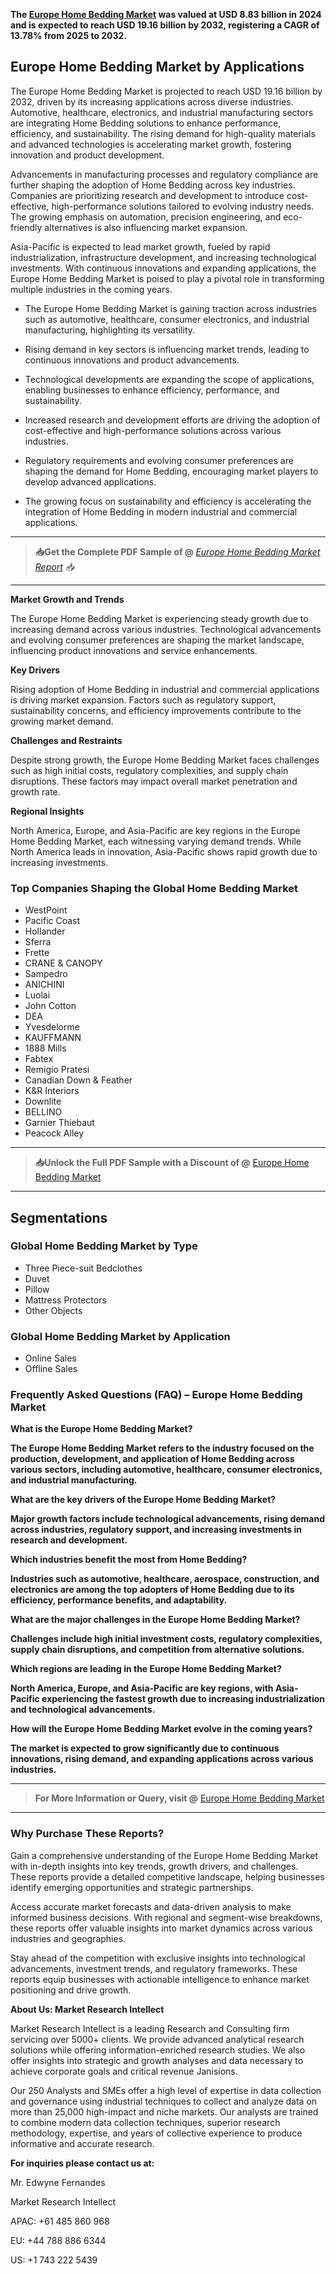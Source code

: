 <p><strong>The <a href="https://www.marketresearchintellect.com/download-sample/?rid=1054334&amp;utm_source=Pulse-April-Europe&amp;utm_medium=852">Europe Home Bedding Market</a> was valued at USD 8.83 billion in 2024 and is expected to reach USD 19.16 billion by 2032, registering a CAGR of 13.78% from 2025 to 2032.</strong></p><h2>Europe Home Bedding Market by Applications&nbsp;</h2><p><p>The Europe Home Bedding Market is projected to reach USD 19.16 billion by 2032, driven by its increasing applications across diverse industries. Automotive, healthcare, electronics, and industrial manufacturing sectors are integrating Home Bedding solutions to enhance performance, efficiency, and sustainability. The rising demand for high-quality materials and advanced technologies is accelerating market growth, fostering innovation and product development.</p><p>Advancements in manufacturing processes and regulatory compliance are further shaping the adoption of Home Bedding across key industries. Companies are prioritizing research and development to introduce cost-effective, high-performance solutions tailored to evolving industry needs. The growing emphasis on automation, precision engineering, and eco-friendly alternatives is also influencing market expansion.</p><p>Asia-Pacific is expected to lead market growth, fueled by rapid industrialization, infrastructure development, and increasing technological investments. With continuous innovations and expanding applications, the Europe Home Bedding Market is poised to play a pivotal role in transforming multiple industries in the coming years.</p></p><ul><li><p>The Europe Home Bedding Market is gaining traction across industries such as automotive, healthcare, consumer electronics, and industrial manufacturing, highlighting its versatility.</p></li><li><p>Rising demand in key sectors is influencing market trends, leading to continuous innovations and product advancements.</p></li><li><p>Technological developments are expanding the scope of applications, enabling businesses to enhance efficiency, performance, and sustainability.</p></li><li><p>Increased research and development efforts are driving the adoption of cost-effective and high-performance solutions across various industries.</p></li><li><p>Regulatory requirements and evolving consumer preferences are shaping the demand for Home Bedding, encouraging market players to develop advanced applications.</p></li><li><p>The growing focus on sustainability and efficiency is accelerating the integration of Home Bedding in modern industrial and commercial applications.</p></li></ul><hr /><blockquote><p><strong><span class="font-[700]">📥Get the Complete PDF Sample of @ </span></strong><em><span class="font-[700]"><a href="https://www.marketresearchintellect.com/download-sample/?rid=1054334&amp;utm_source=Pulse-April-Europe&amp;utm_medium=852" target="_blank" data-tracking-control-name="article-ssr-frontend-pulse_little-text-block" data-tracking-will-navigate="" data-test-link="">Europe Home Bedding Market Report</a>&nbsp;📥</span></em></p></blockquote><hr /><p class="" data-start="77" data-end="360"><strong data-start="77" data-end="105">Market Growth and Trends</strong></p><p class="" data-start="77" data-end="360">The Europe Home Bedding Market is experiencing steady growth due to increasing demand across various industries. Technological advancements and evolving consumer preferences are shaping the market landscape, influencing product innovations and service enhancements.</p><p class="" data-start="362" data-end="606"><strong data-start="362" data-end="377">Key Drivers</strong></p><p class="" data-start="362" data-end="606">Rising adoption of Home Bedding in industrial and commercial applications is driving market expansion. Factors such as regulatory support, sustainability concerns, and efficiency improvements contribute to the growing market demand.</p><p class="" data-start="608" data-end="849"><strong data-start="608" data-end="637">Challenges and Restraints</strong></p><p class="" data-start="608" data-end="849">Despite strong growth, the Europe Home Bedding Market faces challenges such as high initial costs, regulatory complexities, and supply chain disruptions. These factors may impact overall market penetration and growth rate.</p><p class="" data-start="851" data-end="1095"><strong data-start="851" data-end="872">Regional Insights</strong></p><p class="" data-start="851" data-end="1095">North America, Europe, and Asia-Pacific are key regions in the Europe Home Bedding Market, each witnessing varying demand trends. While North America leads in innovation, Asia-Pacific shows rapid growth due to increasing investments.</p><p><h3>Top Companies Shaping the Global Home Bedding Market </h3><ul><li>WestPoint</li><li>Pacific Coast</li><li>Hollander</li><li>Sferra</li><li>Frette</li><li>CRANE & CANOPY</li><li>Sampedro</li><li>ANICHINI</li><li>Luolai</li><li>John Cotton</li><li>DEA</li><li>Yvesdelorme</li><li>KAUFFMANN</li><li>1888 Mills</li><li>Fabtex</li><li>Remigio Pratesi</li><li>Canadian Down & Feather</li><li>K&R Interiors</li><li>Downlite</li><li>BELLINO</li><li>Garnier Thiebaut</li><li>Peacock Alley</li></ul></p><hr /><blockquote><p><strong>📥Unlock the Full PDF Sample with a Discount of @</strong> <a href="https://www.marketresearchintellect.com/ask-for-discount/?rid=1054334&amp;utm_source=Pulse-April-Europe&amp;utm_medium=852">Europe Home Bedding Market</a></p></blockquote><hr /><p><h2>Segmentations</h2><h3>Global Home Bedding Market by Type</h3><ul><li>Three Piece-suit Bedclothes</li><li>Duvet</li><li>Pillow</li><li>Mattress Protectors</li><li>Other Objects</li></ul><h3>Global Home Bedding Market by Application</h3><ul><li>Online Sales</li><li>Offline Sales</li></ul></p><h3><strong>Frequently Asked Questions (FAQ) &ndash; Europe Home Bedding Market</strong></h3><p><strong>What is the Europe Home Bedding Market?</strong></p><p><strong>The Europe Home Bedding Market refers to the industry focused on the production, development, and application of Home Bedding across various sectors, including automotive, healthcare, consumer electronics, and industrial manufacturing.</strong></p><p><strong>What are the key drivers of the Europe Home Bedding Market?</strong></p><p><strong>Major growth factors include technological advancements, rising demand across industries, regulatory support, and increasing investments in research and development.</strong></p><p><strong>Which industries benefit the most from Home Bedding?</strong></p><p><strong>Industries such as automotive, healthcare, aerospace, construction, and electronics are among the top adopters of Home Bedding due to its efficiency, performance benefits, and adaptability.</strong></p><p><strong>What are the major challenges in the Europe Home Bedding Market?</strong></p><p><strong>Challenges include high initial investment costs, regulatory complexities, supply chain disruptions, and competition from alternative solutions.</strong></p><p><strong>Which regions are leading in the Europe Home Bedding Market?</strong></p><p><strong>North America, Europe, and Asia-Pacific are key regions, with Asia-Pacific experiencing the fastest growth due to increasing industrialization and technological advancements.</strong></p><p><strong>How will the Europe Home Bedding Market evolve in the coming years?</strong></p><p><strong>The market is expected to grow significantly due to continuous innovations, rising demand, and expanding applications across various industries.</strong></p><hr /><blockquote><p><span class="font-[700]"><strong>For More Information or Query, visit&nbsp;@</strong>&nbsp;</span><span class="font-[700]"><a href="https://www.marketresearchintellect.com/product/home-bedding-market/?utm_source=Linkedin&utm_medium=852" target="_blank" data-tracking-control-name="article-ssr-frontend-pulse_little-text-block" data-tracking-will-navigate="" data-test-link="">Europe Home Bedding Market</a></span></p></blockquote><hr /><h3><strong data-start="0" data-end="31">Why Purchase These Reports?</strong></h3><p class="" data-start="35" data-end="297">Gain a comprehensive understanding of the Europe Home Bedding Market with in-depth insights into key trends, growth drivers, and challenges. These reports provide a detailed competitive landscape, helping businesses identify emerging opportunities and strategic partnerships.</p><p class="" data-start="299" data-end="540">Access accurate market forecasts and data-driven analysis to make informed business decisions. With regional and segment-wise breakdowns, these reports offer valuable insights into market dynamics across various industries and geographies.</p><p class="" data-start="542" data-end="784">Stay ahead of the competition with exclusive insights into technological advancements, investment trends, and regulatory frameworks. These reports equip businesses with actionable intelligence to enhance market positioning and drive growth.</p><p><strong><span class="font-[700]">About Us: Market Research Intellect</span></strong></p><p><span class="">Market Research Intellect is a leading Research and Consulting firm servicing over 5000+ clients. We provide advanced analytical research solutions while offering information-enriched research studies.&nbsp;</span>We also offer insights into strategic and growth analyses and data necessary to achieve corporate goals and critical revenue Janisions.</p><p><span class="">Our 250 Analysts and SMEs offer a high level of expertise in data collection and governance using industrial techniques to collect and analyze data on more than 25,000 high-impact and niche markets. Our analysts are trained to combine modern data collection techniques, superior research methodology, expertise, and years of collective experience to produce informative and accurate research.</span></p><p><strong>For inquiries please contact us at:</strong></p><p>Mr. Edwyne Fernandes</p><p>Market Research Intellect</p><p>APAC: +61 485 860 968</p><p>EU: +44 788 886 6344</p><p>US: +1 743 222 5439</p>